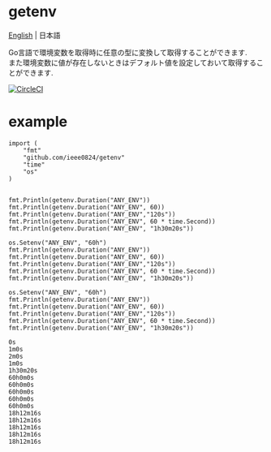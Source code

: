 # getenv

[English](./README.md) | 日本語

Go言語で環境変数を取得時に任意の型に変換して取得することができます.  
また環境変数に値が存在しないときはデフォルト値を設定しておいて取得することができます.

[![CircleCI](https://circleci.com/gh/ieee0824/getenv.svg?style=shield)](https://circleci.com/gh/ieee0824/getenv)

# example


```
import (
	"fmt"
	"github.com/ieee0824/getenv"
	"time"
	"os"
)


fmt.Println(getenv.Duration("ANY_ENV"))
fmt.Println(getenv.Duration("ANY_ENV", 60))
fmt.Println(getenv.Duration("ANY_ENV","120s"))
fmt.Println(getenv.Duration("ANY_ENV", 60 * time.Second))
fmt.Println(getenv.Duration("ANY_ENV", "1h30m20s"))

os.Setenv("ANY_ENV", "60h")
fmt.Println(getenv.Duration("ANY_ENV"))
fmt.Println(getenv.Duration("ANY_ENV", 60))
fmt.Println(getenv.Duration("ANY_ENV","120s"))
fmt.Println(getenv.Duration("ANY_ENV", 60 * time.Second))
fmt.Println(getenv.Duration("ANY_ENV", "1h30m20s"))

os.Setenv("ANY_ENV", "60h")
fmt.Println(getenv.Duration("ANY_ENV"))
fmt.Println(getenv.Duration("ANY_ENV", 60))
fmt.Println(getenv.Duration("ANY_ENV","120s"))
fmt.Println(getenv.Duration("ANY_ENV", 60 * time.Second))
fmt.Println(getenv.Duration("ANY_ENV", "1h30m20s"))
```

```
0s
1m0s
2m0s
1m0s
1h30m20s
60h0m0s
60h0m0s
60h0m0s
60h0m0s
60h0m0s
18h12m16s
18h12m16s
18h12m16s
18h12m16s
18h12m16s
```
